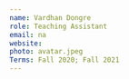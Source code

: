 ```yaml
---
name: Vardhan Dongre
role: Teaching Assistant
email: na
website: 
photo: avatar.jpeg
Terms: Fall 2020; Fall 2021 
---
```


